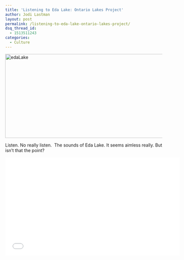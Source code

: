```yaml
---
title: 'Listening to Eda Lake: Ontario Lakes Project'
author: Jodi Lastman
layout: post
permalink: /listening-to-eda-lake-ontario-lakes-project/
dsq_thread_id:
  - 1513511243
categories:
  - Culture
---
```

<p><a href="http://hypenotic.com/wordpress/wp-content/uploads/2013/07/edaLake.png"><img class="alignnone size-medium wp-image-11228" alt="edaLake" src="http://hypenotic.com/wordpress/wp-content/uploads/2013/07/edaLake-580x269.png" width="580" height="269" /></p>
<p></a>Listen. No really listen.  The sounds of Eda Lake. It seems aimless really. But isn&#8217;t that the point?</p>
<p><iframe src="//www.youtube.com/embed/3XpQ2akgM8Y?list=UU6luDXYjoQTPVMepV6sT7KA" height="315" width="560" allowfullscreen="" frameborder="0"></iframe></p>
